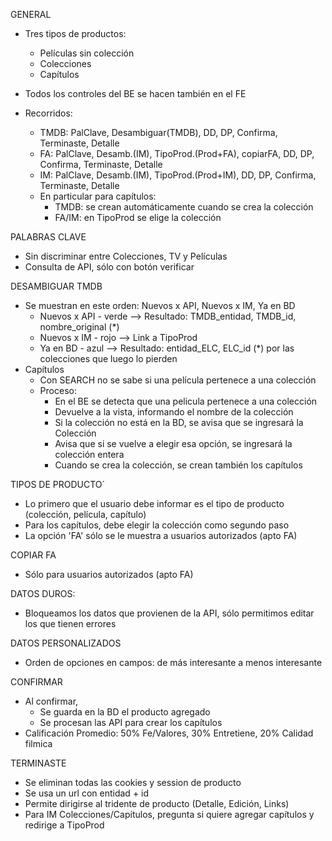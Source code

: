 GENERAL
- Tres tipos de productos:
	- Películas sin colección
	- Colecciones
	- Capítulos

- Todos los controles del BE se hacen también en el FE
- Recorridos:
	- TMDB:	PalClave, Desambiguar(TMDB), 						 DD, DP, Confirma, Terminaste, Detalle
	- FA:	PalClave, Desamb.(IM), TipoProd.(Prod+FA), copiarFA, DD, DP, Confirma, Terminaste, Detalle
	- IM:	PalClave, Desamb.(IM), TipoProd.(Prod+IM),			 DD, DP, Confirma, Terminaste, Detalle
	- En particular para capítulos:
		- TMDB: se crean automáticamente cuando se crea la colección
		- FA/IM: en TipoProd se elige la colección

PALABRAS CLAVE
- Sin discriminar entre Colecciones, TV y Películas
- Consulta de API, sólo con botón verificar

DESAMBIGUAR TMDB
- Se muestran en este orden: Nuevos x API, Nuevos x IM, Ya en BD
	- Nuevos x API - verde	--> Resultado: TMDB_entidad, TMDB_id, nombre_original (*)
	- Nuevos x IM - rojo	--> Link a TipoProd
	- Ya en BD - azul		--> Resultado: entidad_ELC, ELC_id
	 (*) por las colecciones que luego lo pierden
- Capítulos
	- Con SEARCH no se sabe si una película pertenece a una colección
	- Proceso:
		- En el BE se detecta que una pelicula pertenece a una colección
		- Devuelve a la vista, informando el nombre de la colección
		- Si la colección no está en la BD, se avisa que se ingresará la Colección
		- Avisa que si se vuelve a elegir esa opción, se ingresará la colección entera
		- Cuando se crea la colección, se crean también los capítulos

TIPOS DE PRODUCTO´
- Lo primero que el usuario debe informar es el tipo de producto (colección, película, capítulo)
- Para los capítulos, debe elegir la colección como segundo paso
- La opción 'FA' sólo se le muestra a usuarios autorizados (apto FA)

COPIAR FA
- Sólo para usuarios autorizados (apto FA)

DATOS DUROS:
- Bloqueamos los datos que provienen de la API, sólo permitimos editar los que tienen errores

DATOS PERSONALIZADOS
- Orden de opciones en campos: de más interesante a menos interesante

CONFIRMAR
- Al confirmar,
	- Se guarda en la BD el producto agregado
	- Se procesan las API para crear los capítulos
- Calificación Promedio: 50% Fe/Valores, 30% Entretiene, 20% Calidad filmica

TERMINASTE
- Se eliminan todas las cookies y session de producto
- Se usa un url con entidad + id
- Permite dirigirse al tridente de producto (Detalle, Edición, Links)
- Para IM Colecciones/Capítulos, pregunta si quiere agregar capítulos y redirige a TipoProd
